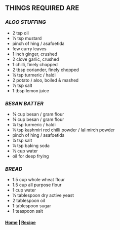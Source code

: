 ## **THINGS REQUIRED ARE**

### *ALOO STUFFING*

* 2 tsp oil
* ½ tsp mustard 
* pinch of hing / asafoetida
* few curry leaves
* 1 inch ginger, crushed
* 2 clove garlic, crushed
* 1 chilli, finely chopped
* 2 tbsp coriander, finely chopped
* ¼ tsp turmeric / haldi
* 2 potato / aloo, boiled & mashed
* ½ tsp salt
* 1 tbsp lemon juice

###  *BESAN BATTER*

* ¾ cup besan / gram flour
* ¾ cup besan / gram flour
* ¼ tsp turmeric / haldi
* ¼ tsp kashmiri red chilli powder / lal mirch powder
* pinch of hing / asafoetida
* ¼ tsp salt
* ¼ tsp baking soda
* ½ cup water
* oil for deep frying

### *BREAD*

* 1.5 cup whole wheat flour
* 1.5 cup all purpose flour
* 1 cup water
* ½ tablespoon dry active yeast
* 2 tablespoon oil 
* 1 tablespoon sugar
* 1 teaspoon salt

#### [Home](/vadapav/README.md) | [Recipe](/vadapav/recipe)